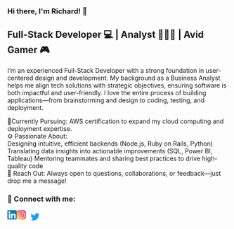 ### Hi there, I'm Richard! 👋

## Full-Stack Developer 💻 | Analyst 🧑🏾‍💻 | Avid Gamer 🎮

I’m an experienced Full-Stack Developer with a strong foundation in user-centered design and development. My background as a Business Analyst helps me align tech solutions with strategic objectives, ensuring software is both impactful and user-friendly. I love the entire process of building applications—from brainstorming and design to coding, testing, and deployment.

🌱Currently Pursuing: AWS certification to expand my cloud computing and deployment expertise.
<br/>
⚙️ Passionate About:<br/>
Designing intuitive, efficient backends (Node.js, Ruby on Rails, Python)
Translating data insights into actionable improvements (SQL, Power BI, Tableau)
Mentoring teammates and sharing best practices to drive high-quality code
<br/>
💬 Reach Out: Always open to questions, collaborations, or feedback—just drop me a message!

### 🤝 Connect with me:

<a href="https://www.linkedin.com/in/richard-adule/"><img align="left" src="https://raw.githubusercontent.com/BigRichi/BigRichi/main/images/linkedin.svg" alt="Richard Adule | LinkedIn" width="21px"/></a> 
<a href="https://www.instagram.com/big__richi/"><img align="left" src="https://raw.githubusercontent.com/BigRichi/BigRichi/main/images/instagram.svg" alt="Richard Adule | Instagram" width="21px"/></a> 
<a href="https://twitter.com/BigRichi2"><img align="left" src="https://raw.githubusercontent.com/BigRichi/BigRichi/main/images/twitter.svg" alt="Richard Adule | Twitter" width="42px"/></a>
<br/>

